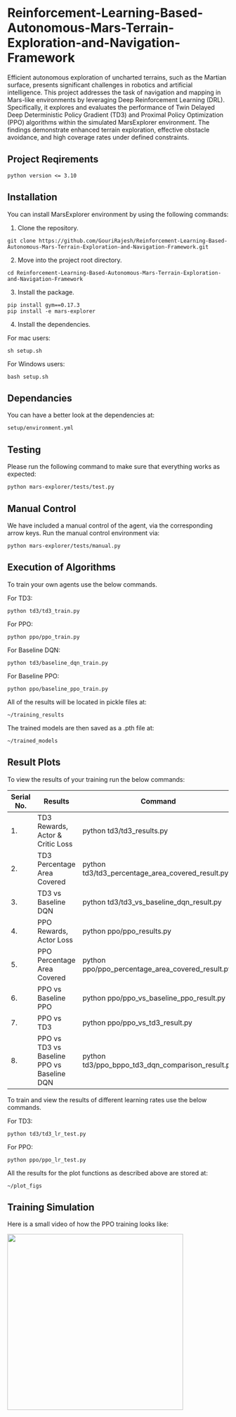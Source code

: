 # Reinforcement-Learning-Based-Autonomous-Mars-Terrain-Exploration-and-Navigation-Framework

Efficient autonomous exploration of uncharted terrains, such as the Martian surface, presents significant challenges in robotics and artificial intelligence. This project addresses the task of navigation and mapping in Mars-like environments by leveraging Deep Reinforcement Learning (DRL). Specifically, it explores and evaluates the performance of Twin Delayed Deep Deterministic Policy Gradient (TD3) and Proximal Policy Optimization (PPO) algorithms within the simulated MarsExplorer environment. The findings demonstrate enhanced terrain exploration, effective obstacle avoidance, and high coverage rates under defined constraints.

## Project Reqirements
```
python version <= 3.10
```

## Installation

You can install MarsExplorer environment by using the following commands:

1. Clone the repository.
```shell
git clone https://github.com/GouriRajesh/Reinforcement-Learning-Based-Autonomous-Mars-Terrain-Exploration-and-Navigation-Framework.git
```
2. Move into the project root directory.
```shell
cd Reinforcement-Learning-Based-Autonomous-Mars-Terrain-Exploration-and-Navigation-Framework
```
3. Install the package.
```shell
pip install gym==0.17.3
pip install -e mars-explorer
```
4. Install the dependencies.

For mac users:
```shell
sh setup.sh
```
For Windows users:
```shell
bash setup.sh
```
## Dependancies

You can have a better look at the dependencies at:
```shell
setup/environment.yml
```
## Testing

Please run the following command to make sure that everything works as expected:

```shell
python mars-explorer/tests/test.py
```

## Manual Control

We have included a manual control of the agent, via the corresponding arrow keys. Run the manual control environment via:

```shell
python mars-explorer/tests/manual.py
```

## Execution of Algorithms

To train your own agents use the below commands.

For TD3:
```shell
python td3/td3_train.py
```
For PPO:
```shell
python ppo/ppo_train.py
```
For Baseline DQN:
```shell
python td3/baseline_dqn_train.py
```
For Baseline PPO:
```shell
python ppo/baseline_ppo_train.py
```
All of the results will be located in pickle files at:
```
~/training_results
```
The trained models are then saved as a .pth file at:
```
~/trained_models
```
## Result Plots

To view the results of your training run the below commands:

| Serial No. | Results                                    | Command                   |
|------------|--------------------------------------------|---------------------------|
| 1.         | TD3 Rewards, Actor & Critic Loss           | python td3/td3_results.py |
| 2.         | TD3 Percentage Area Covered                | python td3/td3_percentage_area_covered_result.py |
| 3.         | TD3 vs Baseline DQN                        | python td3/td3_vs_baseline_dqn_result.py |
| 4.         | PPO Rewards, Actor Loss                    | python ppo/ppo_results.py |
| 5.         | PPO Percentage Area Covered                | python ppo/ppo_percentage_area_covered_result.py |
| 6.         | PPO vs Baseline PPO                        | python ppo/ppo_vs_baseline_ppo_result.py |
| 7.         | PPO vs TD3                                 | python ppo/ppo_vs_td3_result.py |
| 8.         | PPO vs TD3 vs Baseline PPO vs Baseline DQN | python td3/ppo_bppo_td3_dqn_comparison_result.py |

To train and view the results of different learning rates use the below commands.

For TD3:
```shell
python td3/td3_lr_test.py
```
For PPO:
```shell
python ppo/ppo_lr_test.py
```
All the results for the plot functions as described above are stored at:
```
~/plot_figs
```
## Training Simulation

Here is a small video of how the PPO training looks like:

<img src="utils/Mars-Explorer-V1.gif" width="400" height="400">